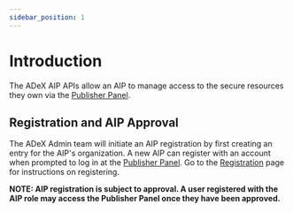 ```yaml
---
sidebar_position: 1
---
```


# Introduction

The ADeX AIP APIs allow an AIP to manage access to the secure resources they own via the [Publisher Panel](https://dataexplorer.ts.adex.org.in/aip).

## Registration and AIP Approval

The ADeX Admin team will initiate an AIP registration by first creating an entry for the AIP's organization. A new AIP can register with an account when prompted to log in at the [Publisher Panel](https://dataexplorer.ts.adex.org.in/aip). Go to the [Registration](../registration.md) page for instructions on registering.

**NOTE: AIP registration is subject to approval. A user registered with the AIP role may access the Publisher Panel once they have been approved.**